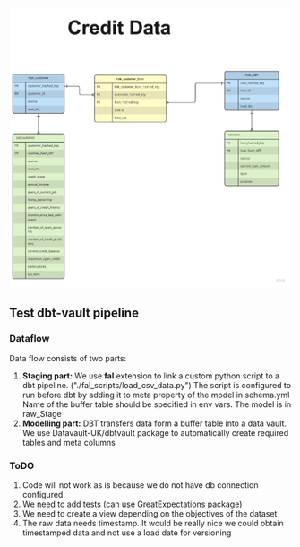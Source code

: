 


![](models/ERD.jpg)

## Test dbt-vault pipeline



### Dataflow
Data flow consists of two parts:
1) **Staging part:**  We use **fal** extension to link a custom python script to a dbt pipeline. ("./fal_scripts/load_csv_data.py")
   The script is configured to run before dbt by adding it to meta property of the model in schema.yml
   Name of the buffer table should be specified in env vars. The model is in raw_Stage
2) **Modelling part:** DBT transfers data form a buffer table into a data vault. 
   We use Datavault-UK/dbtvault package to automatically create required tables and meta columns

### ToDO
1) Code will not work as is because we do not have db connection configured.
2) We need to add tests (can use GreatExpectations package)
3) We need to create a view depending on the objectives of the dataset
4) The raw data needs timestamp. It would be really nice we could obtain timestamped data and not use a load date for versioning

